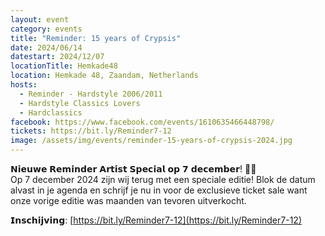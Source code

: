 ```yaml
---
layout: event
category: events
title: "Reminder: 15 years of Crypsis"
date: 2024/06/14
datestart: 2024/12/07
locationTitle: Hemkade48
location: Hemkade 48, Zaandam, Netherlands
hosts:
  - Reminder - Hardstyle 2006/2011
  - Hardstyle Classics Lovers
  - Hardclassics
facebook: https://www.facebook.com/events/1610635466448798/
tickets: https://bit.ly/Reminder7-12
image: /assets/img/events/reminder-15-years-of-crypsis-2024.jpg
---
```


𝗡𝗶𝗲𝘂𝘄𝗲 𝗥𝗲𝗺𝗶𝗻𝗱𝗲𝗿 𝗔𝗿𝘁𝗶𝘀𝘁 𝗦𝗽𝗲𝗰𝗶𝗮𝗹 𝗼𝗽 𝟳 𝗱𝗲𝗰𝗲𝗺𝗯𝗲𝗿! 🖤😈  
Op 7 december 2024 zijn wij terug met een speciale editie! Blok de datum alvast in je agenda en schrijf je nu in voor de exclusieve ticket sale want onze vorige editie was maanden van tevoren uitverkocht.

𝗜𝗻𝘀𝗰𝗵𝗶𝗷𝘃𝗶𝗻𝗴: [https://bit.ly/Reminder7-12](https://bit.ly/Reminder7-12)